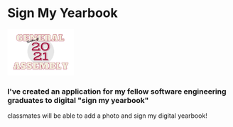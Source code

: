# Sign My Yearbook

<img src="GA-YB.png" style="width:150px">

### I've created an application for my fellow software engineering graduates to digital "sign my yearbook"
 
 classmates will be able to add a photo and sign my digital yearbook!
 
 

